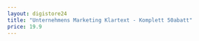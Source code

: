 ```yaml
---
layout: digistore24
title: "Unternehmens Marketing Klartext - Komplett 50abatt"
price: 19.9
---
```

